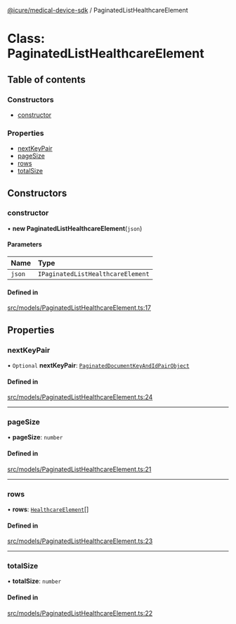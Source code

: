[@icure/medical-device-sdk](../modules.md) / PaginatedListHealthcareElement

# Class: PaginatedListHealthcareElement

## Table of contents

### Constructors

- [constructor](PaginatedListHealthcareElement.md#constructor)

### Properties

- [nextKeyPair](PaginatedListHealthcareElement.md#nextkeypair)
- [pageSize](PaginatedListHealthcareElement.md#pagesize)
- [rows](PaginatedListHealthcareElement.md#rows)
- [totalSize](PaginatedListHealthcareElement.md#totalsize)

## Constructors

### constructor

• **new PaginatedListHealthcareElement**(`json`)

#### Parameters

| Name | Type |
| :------ | :------ |
| `json` | `IPaginatedListHealthcareElement` |

#### Defined in

[src/models/PaginatedListHealthcareElement.ts:17](https://github.com/icure/icure-medical-device-js-sdk/blob/3aae8f0/src/models/PaginatedListHealthcareElement.ts#L17)

## Properties

### nextKeyPair

• `Optional` **nextKeyPair**: [`PaginatedDocumentKeyAndIdPairObject`](PaginatedDocumentKeyAndIdPairObject.md)

#### Defined in

[src/models/PaginatedListHealthcareElement.ts:24](https://github.com/icure/icure-medical-device-js-sdk/blob/3aae8f0/src/models/PaginatedListHealthcareElement.ts#L24)

___

### pageSize

• **pageSize**: `number`

#### Defined in

[src/models/PaginatedListHealthcareElement.ts:21](https://github.com/icure/icure-medical-device-js-sdk/blob/3aae8f0/src/models/PaginatedListHealthcareElement.ts#L21)

___

### rows

• **rows**: [`HealthcareElement`](HealthcareElement.md)[]

#### Defined in

[src/models/PaginatedListHealthcareElement.ts:23](https://github.com/icure/icure-medical-device-js-sdk/blob/3aae8f0/src/models/PaginatedListHealthcareElement.ts#L23)

___

### totalSize

• **totalSize**: `number`

#### Defined in

[src/models/PaginatedListHealthcareElement.ts:22](https://github.com/icure/icure-medical-device-js-sdk/blob/3aae8f0/src/models/PaginatedListHealthcareElement.ts#L22)
